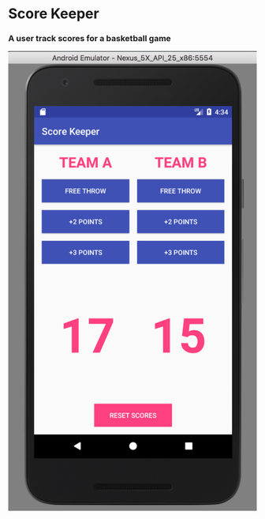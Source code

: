 # Score Keeper

### A user track scores for a basketball game
![ScoreKeeper](https://github.com/SonyaMoisset/ScoreKeeper_ANDROID/blob/master/scoreKeeper.png)
